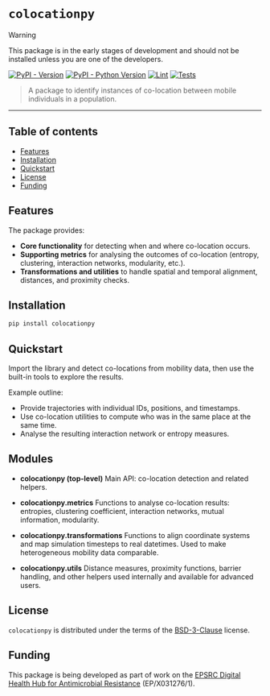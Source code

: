 # `colocationpy`

> [!WARNING]  
> This package is in the early stages of development and should not be installed unless you are one of the developers.

[![PyPI - Version](https://img.shields.io/pypi/v/colocationpy.svg)](https://pypi.org/project/colocationpy)
[![PyPI - Python Version](https://img.shields.io/pypi/pyversions/colocationpy.svg)](https://pypi.org/project/colocationpy)
[![Lint](https://github.com/ksuchak1990/colocationpy/actions/workflows/ruff.yml/badge.svg)](https://github.com/ksuchak1990/colocationpy/actions/workflows/ruff.yml)
[![Tests](https://github.com/ksuchak1990/colocationpy/actions/workflows/pytest.yml/badge.svg)](https://github.com/ksuchak1990/colocationpy/actions/workflows/pytest.yml)

> A package to identify instances of co-location between mobile individuals in a
> population.

-----

## Table of contents

- [Features](#features)
- [Installation](#installation)
- [Quickstart](#quickstart)
- [License](#license)
- [Funding](#funding)

## Features

The package provides:

* **Core functionality** for detecting when and where co-location occurs.
* **Supporting metrics** for analysing the outcomes of co-location (entropy, clustering, interaction networks, modularity, etc.).
* **Transformations and utilities** to handle spatial and temporal alignment, distances, and proximity checks.

## Installation

```bash
pip install colocationpy
```

## Quickstart

Import the library and detect co-locations from mobility data, then use the built-in tools to explore the results.

Example outline:

* Provide trajectories with individual IDs, positions, and timestamps.
* Use co-location utilities to compute who was in the same place at the same time.
* Analyse the resulting interaction network or entropy measures.

## Modules

* **colocationpy (top-level)**
  Main API: co-location detection and related helpers.

* **colocationpy.metrics**
  Functions to analyse co-location results: entropies, clustering coefficient, interaction networks, mutual information, modularity.

* **colocationpy.transformations**
  Functions to align coordinate systems and map simulation timesteps to real datetimes. Used to make heterogeneous mobility data comparable.

* **colocationpy.utils**
  Distance measures, proximity functions, barrier handling, and other helpers used internally and available for advanced users.

## License

`colocationpy` is distributed under the terms of the
[BSD-3-Clause](https://github.com/ksuchak1990/colocationpy/blob/main/LICENSE) license.

## Funding

This package is being developed as part of work on the [EPSRC Digital Health Hub for Antimicrobial Resistance](https://www.digitalamr.org/) (EP/X031276/1).
